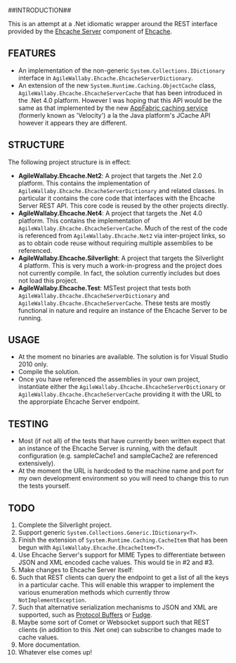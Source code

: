 ##INTRODUCTION##

This is an attempt at a .Net idiomatic wrapper around the REST interface provided by the [Ehcache Server](http://ehcache.org/documentation/cache_server.html) component of [Ehcache](http://www.ehcache.org).

## FEATURES ##

* An implementation of the non-generic `System.Collections.IDictionary` interface in `AgileWallaby.Ehcache.EhcacheServerDictionary`.
* An extension of the new `System.Runtime.Caching.ObjectCache` class, `AgileWallaby.Ehcache.EhcacheServerCache` that has been introduced in the .Net 4.0 platform. 
However I was hoping that this API would be  the same as that implemented by the new [AppFabric caching service](http://msdn.microsoft.com/en-us/library/ff383731.aspx) 
(formerly known as 'Velocity') a la the Java platform's JCache API however it appears they are different.

## STRUCTURE ##

The following project structure is in effect:

* **AgileWallaby.Ehcache.Net2**: A project that targets the .Net 2.0 platform. This contains the implementation of `AgileWallaby.Ehcache.EhcacheServerDictionary` and related classes.
In particular it contains the core code that interfaces with the Ehcache Server REST API. This core code is reused by the other projects directly.
* **AgileWallaby.Ehcache.Net4**: A project that targets the .Net 4.0 platform. This contains the implementation of `AgileWallaby.Ehcache.EhcacheServerCache`. Much of the rest of the code
is referenced from `AgileWallaby.Ehcache.Net2` via inter-project links, so as to obtain code reuse without requiring multiple assemblies to be referenced.
* **AgileWallaby.Ehcache.Silverlight**: A project that targets the Silverlight 4 platform. This is very much a work-in-progress and the project does not currently compile.
 In fact, the solution currently includes but does not load this project.
* **AgileWallaby.Ehcache.Test**: MSTest project that tests both `AgileWallaby.Ehcache.EhcacheServerDictionary` and `AgileWallaby.Ehcache.EhcacheServerCache`. These tests are mostly
functional in nature and require an instance of the Ehcache Server to be running.

## USAGE ##

* At the moment no binaries are available. The solution is for Visual Studio 2010 only.
* Compile the solution.
* Once you have referenced the assemblies in your own project, instantiate either the `AgileWallaby.Ehcache.EhcacheServerDictionary` or `AgileWallaby.Ehcache.EhcacheServerCache` providing
it with the URL to the approrpiate Ehcache Server endpoint.

## TESTING ##

* Most (if not all) of the tests that have currently been written expect that an instance of the Ehcache Server is running, with the default configuration (e.g. sampleCache1 and sampleCache2 are 
referenced extensively).
* At the moment the URL is hardcoded to the machine name and port for my own development environment so you will need to change this to run the tests yourself.

## TODO ##

1. Complete the Silverlight project.
2. Support generic `System.Collections.Generic.IDictionary<T>`. 
3. Finish the extension of `System.Runtime.Caching.CacheItem` that has been begun with `AgileWallaby.Ehcache.EhcacheItem<T>`.
4. Use Ehcache Server's support for MIME Types to differentiate between JSON and XML encoded cache values. This would tie in #2 and #3.
5. Make changes to Ehcache Server itself:
 1. Such that REST clients can query the endpoint to get a list of all the keys in a particular cache.
  This will enable this wrapper to implement the various enumeration methods which currently throw `NotImplementException`.
 2. Such that alternative serialization mechanisms to JSON and XML are supported, such as [Protocol Buffers](http://code.google.com/p/protobuf) or [Fudge](http://www.fudgemsg.org/display/FDG/Fudge+Messaging+Home).
 3. Maybe some sort of Comet or Websocket support such that REST clients (in addition to this .Net one) can subscribe to changes made to cache values.
6. More documentation.
7. Whatever else comes up!
